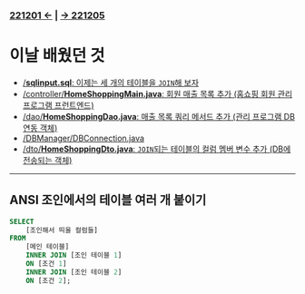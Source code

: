 ﻿### [221201 ←](/221011-221202_JAVA_BASICS/22-11/221201/) | [→ 221205](/221205-230127_JSP/22-12/221205/)

# 이날 배웠던 것

- [/**sqlinput.sql**: 이제는 세 개의 테이블을 `JOIN`해 보자](/221011-221202_JAVA_BASICS/22-11/221202/javastudy/sqlinput.sql)
- [/controller/**HomeShoppingMain.java**: 회원 매출 목록 추가 (홈쇼핑 회원 관리 프로그램 프런트엔드)](/221011-221202_JAVA_BASICS/22-11/221202/javastudy/controller/HomeShoppingMain.java)
- [/dao/**HomeShoppingDao.java**: 매출 목록 쿼리 메서드 추가 (관리 프로그램 DB 연동 객체)](/221011-221202_JAVA_BASICS/22-11/221202/javastudy/dao/HomeShoppingDao.java)
- [/DBManager/DBConnection.java](/221011-221202_JAVA_BASICS/22-11/221202/javastudy/DBManager/DBConnection.java)
- [/dto/**HomeShoppingDto.java**: `JOIN`되는 테이블의 컬럼 멤버 변수 추가 (DB에 전송되는 객체)](/221011-221202_JAVA_BASICS/22-11/221202/javastudy/dto/HomeShoppingDto.java)

---

## ANSI 조인에서의 테이블 여러 개 붙이기

```sql
SELECT
    [조인해서 띄울 컬럼들]
FROM
    [메인 테이블]
    INNER JOIN [조인 테이블 1]
    ON [조건 1]
    INNER JOIN [조인 테이블 2]
    ON [조건 2];
```